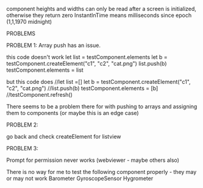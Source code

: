 

component heights and widths can only be read after a screen is initialized, otherwise they return zero
InstantInTime means milliseconds since epoch (1,1,1970 midnight)


PROBLEMS


PROBLEM 1: Array push has an issue.

this code doesn't work
        let list = testComponent.elements
        let b =  testComponent.createElement("c1", "c2", "cat.png")
        list.push(b)
        testComponent.elements = list

but this code does
        //let list =[]
        let b =  testComponent.createElement("c1", "c2", "cat.png")
        //list.push(b)
        testComponent.elements = [b]
        //testComponent.refresh()

There seems to be a problem there for with pushing to arrays and assigning them to components (or maybe this is an edge case)

PROBLEM 2:

go back and check createElement for listview

PROBLEM 3:

Prompt for permission never works (webviewer - maybe others also)


There is no way for me to test the following component properly - they may or may not work
Barometer
GyroscopeSensor
Hygrometer
